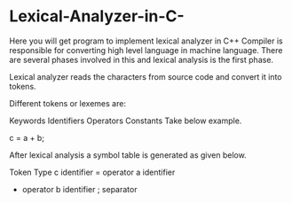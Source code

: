 # Lexical-Analyzer-in-C-
Here you will get program to implement lexical analyzer in  C++
Compiler is responsible for converting high level language in machine language. There are several phases involved in this and lexical analysis is the first phase.

Lexical analyzer reads the characters from source code and convert it into tokens.


Different tokens or lexemes are:

Keywords
Identifiers
Operators
Constants
Take below example.

c = a + b;

After lexical analysis a symbol table is generated as given below.

Token	Type
c	identifier
=	operator
a	identifier
+	operator
b	identifier
;	separator

